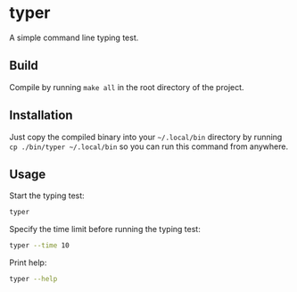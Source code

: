 # typer
A simple command line typing test.
## Build
Compile by running `make all` in the root directory of the project.
## Installation
Just copy the compiled binary into your `~/.local/bin` directory by running `cp ./bin/typer ~/.local/bin` so you can run this command from anywhere.
## Usage
Start the typing test:
```bash
typer
```
Specify the time limit before running the typing test:
```bash
typer --time 10
```
Print help:
```bash
typer --help
```

